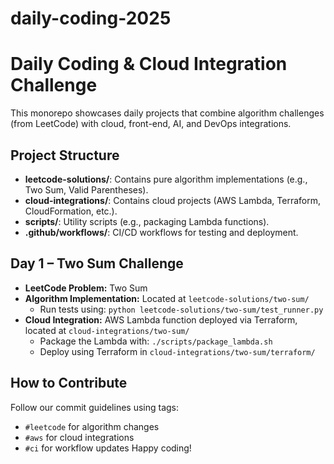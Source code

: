 # daily-coding-2025

# Daily Coding & Cloud Integration Challenge
This monorepo showcases daily projects that combine algorithm challenges (from LeetCode) with cloud, front-end, AI, and DevOps integrations.

## Project Structure
- **leetcode-solutions/**: Contains pure algorithm implementations (e.g., Two Sum, Valid Parentheses).
- **cloud-integrations/**: Contains cloud projects (AWS Lambda, Terraform, CloudFormation, etc.).
- **scripts/**: Utility scripts (e.g., packaging Lambda functions).
- **.github/workflows/**: CI/CD workflows for testing and deployment.

## Day 1 – Two Sum Challenge
- **LeetCode Problem:** Two Sum
- **Algorithm Implementation:** Located at `leetcode-solutions/two-sum/`
  - Run tests using: `python leetcode-solutions/two-sum/test_runner.py`
- **Cloud Integration:** AWS Lambda function deployed via Terraform, located at `cloud-integrations/two-sum/`
  - Package the Lambda with: `./scripts/package_lambda.sh`
  - Deploy using Terraform in `cloud-integrations/two-sum/terraform/`
  
## How to Contribute
Follow our commit guidelines using tags:
- `#leetcode` for algorithm changes
- `#aws` for cloud integrations
- `#ci` for workflow updates
Happy coding!